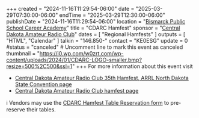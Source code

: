 +++
created = "2024-11-16T11:29:54-06:00"
date = "2025-03-29T07:30:00-06:00"
endTime = "2025-03-29T12:30:00-06:00"
publishDate = "2024-11-16T11:29:54-06:00"
location = "[Bismarck Public School Career Academy](https://goo.gl/maps/x7hXsqhXTM1tFwxj6)"
title = "CDARC Hamfest"
sponsor = "[Central Dakota Amateur Radio Club](https://w0zrt.com/)"
dates = [ "Regional Hamfests" ]
outputs = [ "HTML", "Calendar" ]
talkin = "146.850-"
contact = "KE0ESG"
update = 0
#status = "canceled"	# Uncomment line to mark this event as canceled	
thumbnail = "https://i0.wp.com/w0zrt.com/wp-content/uploads/2024/01/CDARC-LOGO-smaller.bmp?resize=500%2C500&ssl=1"
+++
For more information about this event visit

* [Central Dakota Amateur Radio Club 35th Hamfest, ARRL North Dakota State Convention  page](http://www.arrl.org/hamfests/central-dakota-amateur-radio-club-35th-hamfest-arrl-north-dakota-state-convention)
* [Central Dakota Amateur Radio Club hamfest page](https://w0zrt.com/events/hamfest/)

:information_source: Vendors may use the [CDARC Hamfest Table Reservation form](https://w0zrt.com/hamfest-table-reservation/) to pre-reserve their tables.

